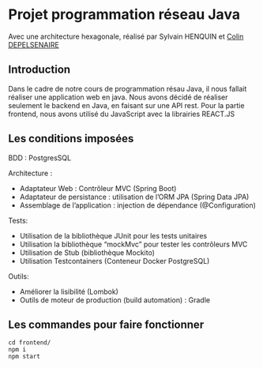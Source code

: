 # Projet programmation réseau Java
Avec une architecture hexagonale, réalisé par Sylvain HENQUIN et [Colin DEPELSENAIRE](https://github.com/cocoricodai)

## Introduction
Dans le cadre de notre cours de programmation résau Java, il nous fallait réaliser une application web en java.
Nous avons décidé de réaliser seulement le backend en Java, en faisant sur une API rest.
Pour la partie frontend, nous avons utilisé du JavaScript avec la librairies REACT.JS

## Les conditions imposées
BDD : PostgresSQL

Architecture :
- Adaptateur Web : Contrôleur MVC (Spring Boot)
- Adaptateur de persistance : utilisation de l’ORM JPA (Spring Data JPA)
- Assemblage de l’application : injection de dépendance (@Configuration)

Tests:
- Utilisation de la bibliothèque JUnit pour les tests unitaires
- Utilisation la bibliothèque “mockMvc” pour tester les contrôleurs MVC
- Utilisation de Stub (bibliothèque Mockito)
- Utilisation Testcontainers (Conteneur Docker PostgreSQL)

Outils:
- Améliorer la lisibilité (Lombok)
- Outils de moteur de production (build automation) : Gradle

## Les commandes pour faire fonctionner
```
cd frontend/
npm i
npm start
```
